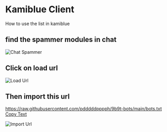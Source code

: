 # Kamiblue Client

How to use the list in kamiblue

## find the spammer modules in chat
![Chat Spammer](https://i.imgur.com/tfFpfVo.png)

## Click on load url
![Load Url](https://i.imgur.com/z90iFjD.png)

## Then import this url
https://raw.githubusercontent.com/pdddddpppph/9b9t-bots/main/bots.txt [Copy Text](https://raw.githubusercontent.com/pdddddpppph/9b9t-bots/main/bots.txt)

![Import Url](https://i.imgur.com/PoRWWfi.png)